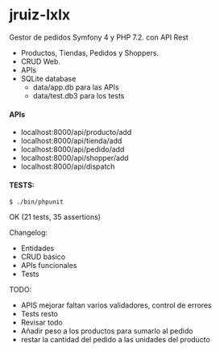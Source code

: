 # jruiz-lxlx
Gestor de pedidos Symfony 4 y PHP 7.2. con API Rest

- Productos, Tiendas, Pedidos y Shoppers.
- CRUD Web.
- APIs
- SQLite database
  - data/app.db para las APIs 
  - data/test.db3 para los tests 

#### APIs
- localhost:8000/api/producto/add
- localhost:8000/api/tienda/add
- localhost:8000/api/pedido/add
- localhost:8000/api/shopper/add
- localhost:8000/api/dispatch


#### TESTS:
 ```
$ ./bin/phpunit
 ```
OK (21 tests, 35 assertions)


Changelog:

- Entidades
- CRUD básico
- APIs funcionales
- Tests

TODO:
- APIS mejorar faltan varios validadores, control de errores
- Tests resto
- Revisar todo
- Añadir peso a los productos para sumarlo al pedido
- restar la cantidad del pedido a las unidades del producto

